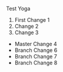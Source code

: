Test Yoga

1. First Change 1
2. Change 2
3. Change 3

- Master Change 4
- Branch Change 6
- Branch Change 7
- Branch Change 8

